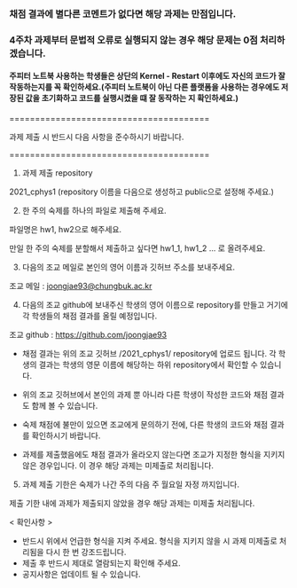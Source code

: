 ### 채점 결과에 별다른 코멘트가 없다면 해당 과제는 만점입니다.
### 4주차 과제부터 문법적 오류로 실행되지 않는 경우 해당 문제는 0점 처리하겠습니다.
#### 주피터 노트북 사용하는 학생들은 상단의 Kernel - Restart 이후에도 자신의 코드가 잘 작동하는지를 꼭 확인하세요.(주피터 노트북이 아닌 다른 플랫폼을 사용하는 경우에도 저장된 값을 초기화하고 코드를 실행시켰을 떄 잘 동작하는 지 확인하세요.)

=======================================

  과제 제출 시 반드시 다음 사항을 준수하시기 바랍니다. 

=======================================

1. 과제 제출 repository

2021_cphys1 (repository 이름을 다음으로 생성하고 public으로 설정해 주세요.)

2. 한 주의 숙제를 하나의 파일로 제출해 주세요.

파일명은 hw1, hw2으로 해주세요. 

만일 한 주의 숙제를 분할해서 제출하고 싶다면 hw1_1, hw1_2 ... 로 올려주세요. 

3. 다음의 조교 메일로 본인의 영어 이름과 깃허브 주소를 보내주세요.

조교 메일 : joongjae93@chungbuk.ac.kr

4. 다음의 조교 github에 보내주신 학생의 영어 이름으로 repository를 만들고 거기에 각 학생들의 채점 결과를 올릴 예정입니다.

조교 github : https://github.com/joongjae93
- 채점 결과는 위의 조교 깃허브 /2021_cphys1/ repository에 업로드 됩니다. 각 학생의 결과는 학생의 영문 이름에 해당하는 하위 repository에서 확인할 수 있습니다.

- 위의 조교 깃허브에서 본인의 과제 뿐 아니라 다른 학생이 작성한 코드와 채점 결과도 함께 볼 수 있습니다.

- 숙제 채점에 불만이 있으면 조교에게 문의하기 전에, 다른 학생의 코드와 채점 결과를 확인하시기 바랍니다.

- 과제를 제출했음에도 채점 결과가 올라오지 않는다면 조교가 지정한 형식을 지키지 않은 경우입니다. 이 경우 해당 과제는 미제출로 처리됩니다.

5. 과제 제출 기한은 숙제가 나간 주의 다음 주 월요일 자정 까지입니다.

제출 기한 내에 과제가 제출되지 않았을 경우 해당 과제는 미제출 처리됩니다.

< 확인사항 > 


* 반드시 위에서 언급한 형식을 지켜 주세요. 형식을 지키지 않을 시 과제 미제출로 처리됨을 다시 한 번 강조드립니다.
* 제출 후 반드시 제대로 열람되는지 확인해 주세요.
* 공지사항은 업데이트 될 수 있습니다.
